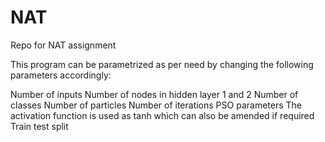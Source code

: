 # NAT
Repo for NAT assignment

This program can be parametrized as per need by changing the following parameters accordingly:

Number of inputs
Number of nodes in hidden layer 1 and 2
Number of classes
Number of particles
Number of iterations
PSO parameters
The activation function is used as tanh which can also be amended if required
Train test split
